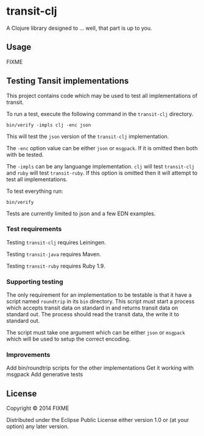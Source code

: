 # transit-clj

A Clojure library designed to ... well, that part is up to you.

## Usage

FIXME

## Testing Tansit implementations

This project contains code which may be used to test all
implementations of transit.

To run a test, execute the following command in the `transit-clj`
directory.

```
bin/verify -impls clj -enc json
```

This will test the `json` version of the `transit-clj` implementation.

The `-enc` option value can be either `json` or `msgpack`. If it is
omitted then both with be tested.

The `-impls` can be any languange implementation. `clj` will test
`transit-clj` and `ruby` will test `transit-ruby`. If this option is
omitted then it will attempt to test all implementations.

To test everything run:

```
bin/verify
```

Tests are currently limited to json and a few EDN examples.


### Test requirements

Testing `transit-clj` requires Leiningen.

Testing `transit-java` requires Maven.

Testing `transit-ruby` requires Ruby 1.9.


### Supporting testing

The only requirement for an implementation to be testable is that it
have a script named `roundtrip` in its `bin` directory. This script
must start a process which accepts transit data on standard in and
returns transit data on standard out. The process should read the
transit data, the write it to standard out.

The script must take one argument which can be either `json` or
`msgpack` which will be used to setup the correct encoding.


### Improvements

Add bin/roundtrip scripts for the other implementations
Get it working with msgpack
Add generative tests

## License

Copyright © 2014 FIXME

Distributed under the Eclipse Public License either version 1.0 or (at
your option) any later version.
